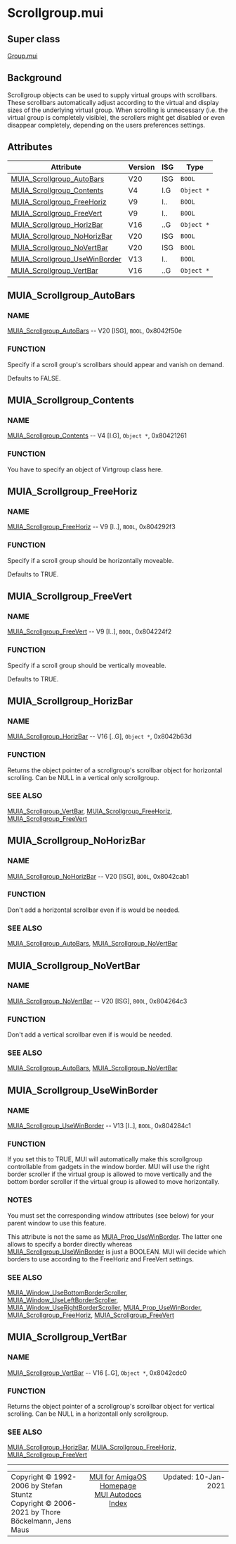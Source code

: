 # Scrollgroup.mui
## Super class
[Group.mui](MUI_Group.md)
## Background
Scrollgroup objects can be used to supply virtual groups with scrollbars.
These scrollbars automatically adjust according to the virtual and display
sizes of the underlying virtual group. When scrolling is unnecessary (i.e.
the virtual group is completely visible), the scrollers might get disabled
or even disappear completely, depending on the users preferences settings.
## Attributes
Attribute|Version|ISG|Type
---------|-------|---|----
[MUIA_Scrollgroup_AutoBars](MUI_Scrollgroup.md/#MUIA_Scrollgroup_AutoBars)|V20|ISG|`BOOL`
[MUIA_Scrollgroup_Contents](MUI_Scrollgroup.md/#MUIA_Scrollgroup_Contents)|V4|I.G|`Object *`
[MUIA_Scrollgroup_FreeHoriz](MUI_Scrollgroup.md/#MUIA_Scrollgroup_FreeHoriz)|V9|I..|`BOOL`
[MUIA_Scrollgroup_FreeVert](MUI_Scrollgroup.md/#MUIA_Scrollgroup_FreeVert)|V9|I..|`BOOL`
[MUIA_Scrollgroup_HorizBar](MUI_Scrollgroup.md/#MUIA_Scrollgroup_HorizBar)|V16|..G|`Object *`
[MUIA_Scrollgroup_NoHorizBar](MUI_Scrollgroup.md/#MUIA_Scrollgroup_NoHorizBar)|V20|ISG|`BOOL`
[MUIA_Scrollgroup_NoVertBar](MUI_Scrollgroup.md/#MUIA_Scrollgroup_NoVertBar)|V20|ISG|`BOOL`
[MUIA_Scrollgroup_UseWinBorder](MUI_Scrollgroup.md/#MUIA_Scrollgroup_UseWinBorder)|V13|I..|`BOOL`
[MUIA_Scrollgroup_VertBar](MUI_Scrollgroup.md/#MUIA_Scrollgroup_VertBar)|V16|..G|`Object *`

## MUIA_Scrollgroup_AutoBars
### NAME
[MUIA_Scrollgroup_AutoBars](MUI_Scrollgroup.md/#MUIA_Scrollgroup_AutoBars) -- V20 [ISG], `BOOL`, 0x8042f50e

### FUNCTION
Specify if a scroll group's scrollbars should appear and vanish on demand.

Defaults to FALSE.

## MUIA_Scrollgroup_Contents
### NAME
[MUIA_Scrollgroup_Contents](MUI_Scrollgroup.md/#MUIA_Scrollgroup_Contents) -- V4 [I.G], `Object *`, 0x80421261

### FUNCTION
You have to specify an object of Virtgroup class here.

## MUIA_Scrollgroup_FreeHoriz
### NAME
[MUIA_Scrollgroup_FreeHoriz](MUI_Scrollgroup.md/#MUIA_Scrollgroup_FreeHoriz) -- V9 [I..], `BOOL`, 0x804292f3

### FUNCTION
Specify if a scroll group should be horizontally moveable.

Defaults to TRUE.

## MUIA_Scrollgroup_FreeVert
### NAME
[MUIA_Scrollgroup_FreeVert](MUI_Scrollgroup.md/#MUIA_Scrollgroup_FreeVert) -- V9 [I..], `BOOL`, 0x804224f2

### FUNCTION
Specify if a scroll group should be vertically moveable.

Defaults to TRUE.

## MUIA_Scrollgroup_HorizBar
### NAME
[MUIA_Scrollgroup_HorizBar](MUI_Scrollgroup.md/#MUIA_Scrollgroup_HorizBar) -- V16 [..G], `Object *`, 0x8042b63d

### FUNCTION
Returns the object pointer of a scrollgroup's scrollbar object for
horizontal scrolling. Can be NULL in a vertical only scrollgroup.

### SEE ALSO
[MUIA_Scrollgroup_VertBar](MUI_Scrollgroup.md/#MUIA_Scrollgroup_VertBar), [MUIA_Scrollgroup_FreeHoriz](MUI_Scrollgroup.md/#MUIA_Scrollgroup_FreeHoriz),
[MUIA_Scrollgroup_FreeVert](MUI_Scrollgroup.md/#MUIA_Scrollgroup_FreeVert)

## MUIA_Scrollgroup_NoHorizBar
### NAME
[MUIA_Scrollgroup_NoHorizBar](MUI_Scrollgroup.md/#MUIA_Scrollgroup_NoHorizBar) -- V20 [ISG], `BOOL`, 0x8042cab1

### FUNCTION
Don't add a horizontal scrollbar even if is would be needed.

### SEE ALSO
[MUIA_Scrollgroup_AutoBars](MUI_Scrollgroup.md/#MUIA_Scrollgroup_AutoBars), [MUIA_Scrollgroup_NoVertBar](MUI_Scrollgroup.md/#MUIA_Scrollgroup_NoVertBar)

## MUIA_Scrollgroup_NoVertBar
### NAME
[MUIA_Scrollgroup_NoVertBar](MUI_Scrollgroup.md/#MUIA_Scrollgroup_NoVertBar) -- V20 [ISG], `BOOL`, 0x804264c3

### FUNCTION
Don't add a vertical scrollbar even if is would be needed.

### SEE ALSO
[MUIA_Scrollgroup_AutoBars](MUI_Scrollgroup.md/#MUIA_Scrollgroup_AutoBars), [MUIA_Scrollgroup_NoVertBar](MUI_Scrollgroup.md/#MUIA_Scrollgroup_NoVertBar)

## MUIA_Scrollgroup_UseWinBorder
### NAME
[MUIA_Scrollgroup_UseWinBorder](MUI_Scrollgroup.md/#MUIA_Scrollgroup_UseWinBorder) -- V13 [I..], `BOOL`, 0x804284c1

### FUNCTION
If you set this to TRUE, MUI will automatically make this scrollgroup
controllable from gadgets in the window border. MUI will use the right
border scroller if the virtual group is allowed to move vertically and the
bottom border scroller if the virtual group is allowed to move horizontally.

### NOTES
You must set the corresponding window attributes (see below) for your parent
window to use this feature.

This attribute is not the same as [MUIA_Prop_UseWinBorder](MUI_Prop.md/#MUIA_Prop_UseWinBorder). The latter one
allows to specify a border directly whereas [MUIA_Scrollgroup_UseWinBorder](MUI_Scrollgroup.md/#MUIA_Scrollgroup_UseWinBorder) is
just a BOOLEAN. MUI will decide which borders to use according to the
FreeHoriz and FreeVert settings.

### SEE ALSO
[MUIA_Window_UseBottomBorderScroller](MUI_Window.md/#MUIA_Window_UseBottomBorderScroller), [MUIA_Window_UseLeftBorderScroller](MUI_Window.md/#MUIA_Window_UseLeftBorderScroller),
[MUIA_Window_UseRightBorderScroller](MUI_Window.md/#MUIA_Window_UseRightBorderScroller), [MUIA_Prop_UseWinBorder](MUI_Prop.md/#MUIA_Prop_UseWinBorder),
[MUIA_Scrollgroup_FreeHoriz](MUI_Scrollgroup.md/#MUIA_Scrollgroup_FreeHoriz), [MUIA_Scrollgroup_FreeVert](MUI_Scrollgroup.md/#MUIA_Scrollgroup_FreeVert)

## MUIA_Scrollgroup_VertBar
### NAME
[MUIA_Scrollgroup_VertBar](MUI_Scrollgroup.md/#MUIA_Scrollgroup_VertBar) -- V16 [..G], `Object *`, 0x8042cdc0

### FUNCTION
Returns the object pointer of a scrollgroup's scrollbar object for vertical
scrolling. Can be NULL in a horizontall only scrollgroup.

### SEE ALSO
[MUIA_Scrollgroup_HorizBar](MUI_Scrollgroup.md/#MUIA_Scrollgroup_HorizBar), [MUIA_Scrollgroup_FreeHoriz](MUI_Scrollgroup.md/#MUIA_Scrollgroup_FreeHoriz),
[MUIA_Scrollgroup_FreeVert](MUI_Scrollgroup.md/#MUIA_Scrollgroup_FreeVert)

----
<table class='compact' style='border: none; border-spacing: 0px; margin: 0px' width='100%'>
<tr>
<td style='text-align: left; vertical-align: top' width='33%'>Copyright &copy 1992-2006 by Stefan Stuntz<br>Copyright &copy 2006-2021 by Thore B&ouml;ckelmann, Jens Maus</TD>
<td style='text-align: center; vertical-align: top' width='33%'>
<a href=http://muidev.de>MUI for AmigaOS Homepage</a><br>
<a href=http://muidev.de/wiki/Documentation>MUI Autodocs Index</a>
</td>
<td style='text-align: right; vertical-align: top' width='33%'>Updated: 10-Jan-2021</td>
</tr>
</table>
